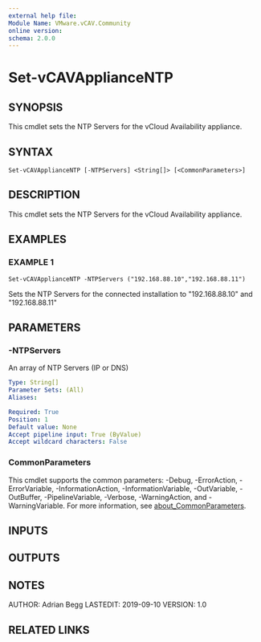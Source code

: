 ```yaml
---
external help file:
Module Name: VMware.vCAV.Community
online version:
schema: 2.0.0
---
```


# Set-vCAVApplianceNTP

## SYNOPSIS
This cmdlet sets the NTP Servers for the vCloud Availability appliance.

## SYNTAX

```
Set-vCAVApplianceNTP [-NTPServers] <String[]> [<CommonParameters>]
```

## DESCRIPTION
This cmdlet sets the NTP Servers for the vCloud Availability appliance.

## EXAMPLES

### EXAMPLE 1
```
Set-vCAVApplianceNTP -NTPServers ("192.168.88.10","192.168.88.11")
```

Sets the NTP Servers for the connected installation to "192.168.88.10" and "192.168.88.11"

## PARAMETERS

### -NTPServers
An array of NTP Servers (IP or DNS)

```yaml
Type: String[]
Parameter Sets: (All)
Aliases:

Required: True
Position: 1
Default value: None
Accept pipeline input: True (ByValue)
Accept wildcard characters: False
```

### CommonParameters
This cmdlet supports the common parameters: -Debug, -ErrorAction, -ErrorVariable, -InformationAction, -InformationVariable, -OutVariable, -OutBuffer, -PipelineVariable, -Verbose, -WarningAction, and -WarningVariable. For more information, see [about_CommonParameters](http://go.microsoft.com/fwlink/?LinkID=113216).

## INPUTS

## OUTPUTS

## NOTES
AUTHOR: Adrian Begg
LASTEDIT: 2019-09-10
VERSION: 1.0

## RELATED LINKS
